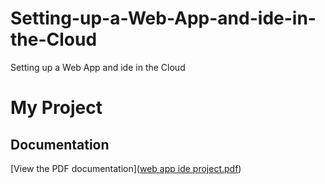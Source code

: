 # Setting-up-a-Web-App-and-ide-in-the-Cloud
Setting up  a Web App and ide in  the Cloud

# My Project

## Documentation

[View the PDF documentation]([web app ide project.pdf](https://github.com/MrOsamaHasan/Setting-up-a-Web-App-and-ide-in-the-Cloud/blob/280de904cd427e40c377c8256685a1efe5e2bfe0/web%20app%20ide%20project.pdf))



